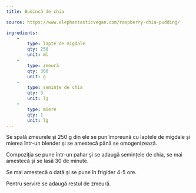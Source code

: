 ```yaml
---
title: Budincă de chia

source: https://www.elephantasticvegan.com/raspberry-chia-pudding/

ingredients:
    - 
        type: lapte de migdale
        qty: 250
        unit: ml
    -
        type: zmeură
        qty: 300
        unit: g
    -
        type: semințe de chia
        qty: 3
        unit: lg
    -
        type: miere
        qty: 1
        unit: lg
---
```


Se spală zmeurele și 250 g din ele se pun împreună cu laptele de migdale și mierea într-un blender și se amestecă până se omogenizează.

Compoziția se pune într-un pahar și se adaugă semințele de chia, se mai amestecă și se lasă 30 de minute.

Se mai amestecă o dată și se pune în frigider 4-5 ore.

Pentru servire se adaugă restul de zmeură.
